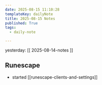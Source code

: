 ```yaml
---
date: 2025-08-15 11:10:28
templateKey: dailyNote
title: 2025-08-15 Notes
published: True
tags:
  - daily-note

---
```


yesterday: [[ 2025-08-14-notes ]]

## Runescape

- started [[runescape-clients-and-settings]]
